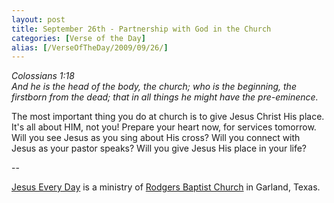 ```yaml
---
layout: post
title: September 26th - Partnership with God in the Church
categories: [Verse of the Day]
alias: [/VerseOfTheDay/2009/09/26/]
---
```


_Colossians 1:18  
And he is the head of the body, the church; who is the beginning,
the firstborn from the dead; that in all things he might have the
pre-eminence._

The most important thing you do at church is to give Jesus Christ
His place. It's all about HIM, not you! Prepare your heart now, for
services tomorrow. Will you see Jesus as you sing about His cross?
Will you connect with Jesus as your pastor speaks? Will you give
Jesus His place in your life?

 --

<a href=http://jesuseveryday.net>Jesus Every Day</a> is a ministry of <a href=http://rodgersbaptist.net>Rodgers Baptist Church</a> in Garland, Texas.
